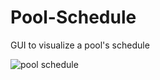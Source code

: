 # Pool-Schedule
GUI to visualize a pool's schedule

![pool schedule](https://raw.githubusercontent.com/AlaricBesharah/Pool-Schedule/blob/master/PoolScheduleGUI/thumbnail.png)
